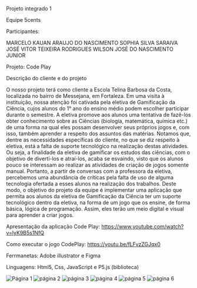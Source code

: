 Projeto integrado 1

Equipe 5cents

Participantes:

MARCELO KAUAN ARAUJO DO NASCIMENTO 
SOPHIA SILVA SARAIVA 
JOSÉ VITOR TEIXEIRA RODRIGUES 
WILSON JOSÉ DO NASCIMENTO JUNIOR 


Projeto: Code Play


Descrição do cliente e do projeto

O nosso projeto terá como cliente a Escola Telina Barbosa da Costa, localizada no bairro de Messejana, em Fortaleza. Em uma visita à instituição, nossa atenção foi cativada pela eletiva de Gamificação da Ciência, cujos alunos do 1° ano do ensino médio podem escolher participar durante o semestre. A eletiva promove aos alunos uma tentativa de fazê-los obter conhecimento sobre as Ciências (biologia, matemática, química etc.) de uma forma na qual eles possam desenvolver seus próprios jogos e, com isso, também aprender a respeito dos assuntos das matérias.
Notamos que, dentre as necessidades específicas do cliente, no que se diz respeito à eletiva, está a falta de suporte tecnológico na realização destas atividades. Ou seja, a finalidade da eletiva de gamificar os estudos das ciências, com o objetivo de diverti-los e atraí-los, acaba se esvaindo, visto que os alunos pouco se interessam ao realizar as atividades de criação de jogos somente manual. Portanto, a partir de conversas com a professora da eletiva, percebemos uma abundância de críticas pela falta de uso de alguma tecnologia ofertada a esses alunos na realização dos trabalhos.
Deste modo, o objetivo do projeto da equipe é implementar uma aplicação que permita aos alunos da eletiva de Gamificação da Ciência ter um suporte tecnológico dentro da eletiva, na forma de um jogo que os ensine, de forma básica, lógica de programação. Assim, eles terão um meio digital e visual para aprender a criar jogos.

Apresentação da aplicação Code Play:
https://www.youtube.com/watch?v=lyK9B5s1NfQ

Como executar o jogo CodePlay:
https://youtu.be/fLFvzZGJqx0



Ferrmanetas:
Adobe illustrator e Figma

Linguagens:
Html5, Css, JavaScript e P5.js (biblioteca)


![Página 1](https://user-images.githubusercontent.com/105827097/178882725-bd7fbd4f-0bed-4980-ae1e-72bbb2cff4c9.png)
![página 2](https://user-images.githubusercontent.com/105827097/178882741-4dfcec3d-fa46-426c-97e3-1028379539ae.png)
![página 3](https://user-images.githubusercontent.com/105827097/178882756-d170ca2a-dafd-478f-a4cb-4619d67d2dd6.png)
![página 4](https://user-images.githubusercontent.com/105827097/178885950-99bd0171-051d-43c7-93ec-41094584309b.png)
![página 5](https://user-images.githubusercontent.com/105827097/178882787-c8d5d0da-28d5-4ef7-845b-9e8de516669a.png)
![página 6](https://user-images.githubusercontent.com/105827097/178882855-cb4b9fe6-ed1b-4bcd-b009-60db77ecfb34.png)
